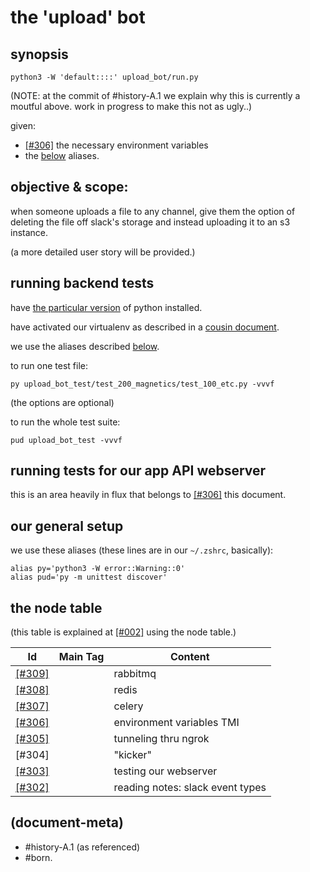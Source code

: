 # the 'upload' bot

## <a name=synopsis></a>synopsis

    python3 -W 'default::::' upload_bot/run.py

(NOTE: at the commit of #history-A.1 we explain why this is currently
a moutful above. work in progress to make this not as ugly..)

given:

  - [\[#306\]] the necessary environment variables
  - the [below](#aliases) aliases.




## objective & scope:

when someone uploads a file to any channel, give them the option of
deleting the file off slack's storage and instead uploading it to an
s3 instance.

(a more detailed user story will be provided.)




## <a name='running-backend-tests'></a>running backend tests

have [the particular version][018_pyver] of python installed.

have activated our virtualenv as described in a [cousin document][here2].

we use the aliases described [below](#aliases).

to run one test file:

    py upload_bot_test/test_200_magnetics/test_100_etc.py -vvvf

(the options are optional)

to run the whole test suite:

    pud upload_bot_test -vvvf




## running tests for our app API webserver

this is an area heavily in flux that belongs to [\[#306\]] this document.




## our general setup

we use these <a name='aliases'>aliases</a>
(these lines are in our `~/.zshrc`, basically):

    alias py='python3 -W error::Warning::0'
    alias pud='py -m unittest discover'




## <a name="node-table"></a>the node table

(this table is explained at [\[#002\]] using the node table.)

| Id                        | Main Tag | Content
|---------------------------|:-----:|-
|              [\[#309\]]   |       | rabbitmq
|              [\[#308\]]   |       | redis
|              [\[#307\]]   |       | celery
|              [\[#306\]]   |       | environment variables TMI
|              [\[#305\]]   |       | tunneling thru ngrok
|                [#304]     |       | "kicker"
|              [\[#303\]]   |       | testing our webserver
|              [\[#302\]]   |       | reading notes: slack event types




[\[#309\]]: 309-rabbitmq.md
[\[#308\]]: 308-redis.md
[\[#307\]]: 307-celery.md
[\[#306\]]: 306-environment-variable-TMI.md
[\[#305\]]: 305-tunneling-thru-ngrok.md
[\[#303\]]: 303-testing-our-webserver-with-postman.md
[\[#302\]]: 302-slack-event-types.txt
[\[#002\]]: ../README.md#002
[018_pyver]: ../doc/118-installing-and-deploying-python.md#python-version
[here2]: ../grep-dump-doc.md#venv-etc




## (document-meta)

  - #history-A.1 (as referenced)
  - #born.
